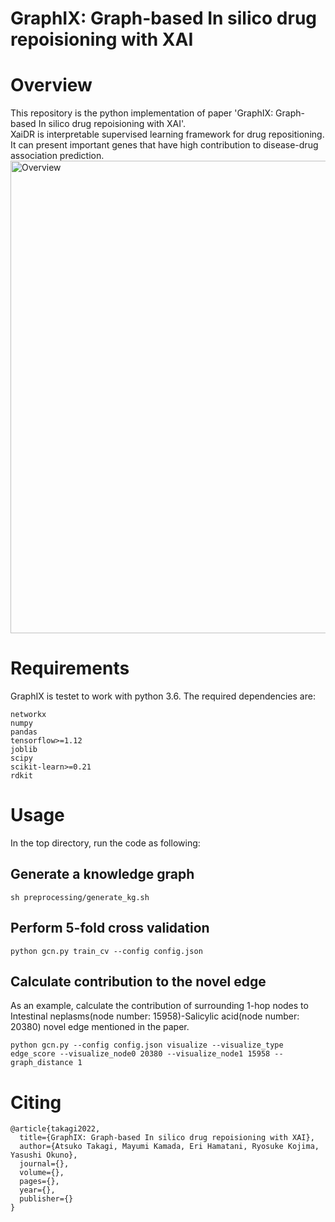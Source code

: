 # GraphIX: Graph-based In silico drug repoisioning with XAI
# Overview
This repository is the python implementation of paper 'GraphIX: Graph-based In silico drug repoisioning with XAI'.<br>
XaiDR is interpretable supervised learning framework for drug repositioning. It can present important genes that have high contribution to disease-drug association prediction.
<img width="756" alt="Overview" src="https://user-images.githubusercontent.com/49670481/179131330-7c92acf0-444f-48f0-9883-bb25a933155b.png">

# Requirements
GraphIX is testet to work with python 3.6. The required dependencies are:<br>
```
networkx
numpy
pandas
tensorflow>=1.12
joblib
scipy
scikit-learn>=0.21
rdkit
```
# Usage
In the top directory, run the code as following:<br>
## Generate a knowledge graph
```
sh preprocessing/generate_kg.sh
```
## Perform 5-fold cross validation
```
python gcn.py train_cv --config config.json
```
## Calculate contribution to the novel edge
As an example, calculate the contribution of surrounding 1-hop nodes to Intestinal neplasms(node number: 15958)-Salicylic acid(node number: 20380) novel edge mentioned in the paper.<br>
```
python gcn.py --config config.json visualize --visualize_type edge_score --visualize_node0 20380 --visualize_node1 15958 --graph_distance 1
```
# Citing
```
@article{takagi2022,
  title={GraphIX: Graph-based In silico drug repoisioning with XAI},
  author={Atsuko Takagi, Mayumi Kamada, Eri Hamatani, Ryosuke Kojima, Yasushi Okuno},
  journal={},
  volume={},
  pages={},
  year={},
  publisher={}
}
```
